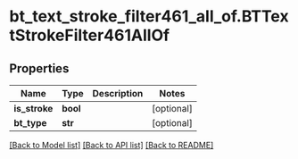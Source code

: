 # bt_text_stroke_filter461_all_of.BTTextStrokeFilter461AllOf

## Properties
Name | Type | Description | Notes
------------ | ------------- | ------------- | -------------
**is_stroke** | **bool** |  | [optional] 
**bt_type** | **str** |  | [optional] 

[[Back to Model list]](../README.md#documentation-for-models) [[Back to API list]](../README.md#documentation-for-api-endpoints) [[Back to README]](../README.md)


